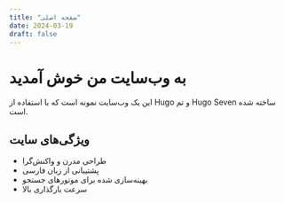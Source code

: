 ```yaml
---
title: "صفحه اصلی"
date: 2024-03-19
draft: false
---
```


# به وب‌سایت من خوش آمدید

این یک وب‌سایت نمونه است که با استفاده از Hugo و تم Hugo Seven ساخته شده است.

## ویژگی‌های سایت

- طراحی مدرن و واکنش‌گرا
- پشتیبانی از زبان فارسی
- بهینه‌سازی شده برای موتورهای جستجو
- سرعت بارگذاری بالا 
